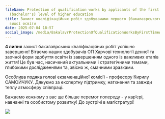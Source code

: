 ```yaml
---
fileName: Protection of qualification works by applicants of the first
  (bachelor's) level of higher education
title: Захист кваліфікаційних робіт здобувачами першого (бакалаврського) рівня
  вищої освіти
date: 2025-07-04 18:57
social_image: /media/BakalavrProtectionOfQualificationWorksByFirstTimeApplicants.png
---
```

**4 липня** захист бакалаврських кваліфікаційних робіт успішно завершено! Вітаємо наших здобувачів ОП Харчові технології денної та заочної форм здобуття освіти із завершенням одного із важливих етапів життя! Це був час, насичений актуальними і стратегічними темами, глибокими дослідженнями та, звісно ж, смачними зразками.

Особлива подяка голові екзаменаційної комісії - професору Кирилу САМОЙЧУКУ. Дякуємо за експертну підтримку, натхнення та завжди теплу атмосферу співпраці.

Бажаємо кожному з вас ще більше перемог попереду - у кар’єрі, навчанні та особистому розвитку! До зустрічі в магістратурі!

![](/media/BakalavrProtectionOfQualificationWorksByFirstTimeApplicants-1.png)